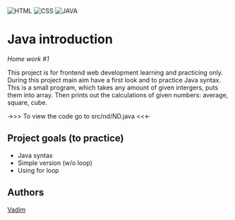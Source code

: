 ![HTML](https://img.shields.io/badge/code-HTML-brightgreen)
![CSS](https://img.shields.io/badge/code-CSS-green)
![JAVA](https://img.shields.io/badge/code-JAVA-red)

# Java introduction
_Home work #1_

This project is for frontend web development learning and practicing only. 
During this project main aim have a first look and to practice Java syntax.
This is a small program, which takes any amount of given intergers, puts them into array.
Then prints out the calculations of given numbers: average, square, cube.


->>>  To view the code go to src/nd/ND.java <<<-


## Project goals (to practice)

-   Java syntax
-   Simple version (w/o loop)
-   Using for loop

## Authors

[Vadim](https://github.com/vadimmozeiko)
